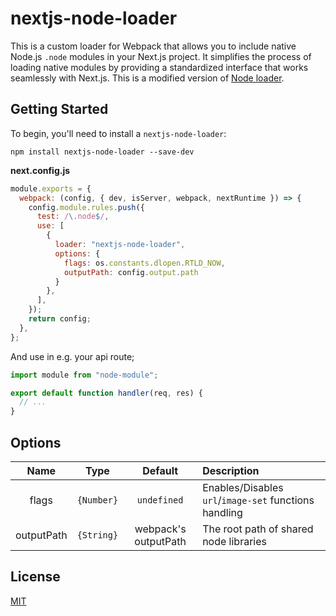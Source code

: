 # nextjs-node-loader

This is a custom loader for Webpack that allows you to include native Node.js `.node` modules in your Next.js project.
It simplifies the process of loading native modules by providing a standardized interface that works seamlessly with
Next.js.
This is a modified version of [Node loader](https://github.com/webpack-contrib/node-loader).

## Getting Started

To begin, you'll need to install a `nextjs-node-loader`:

```console
npm install nextjs-node-loader --save-dev
```

**next.config.js**

```js
module.exports = {
  webpack: (config, { dev, isServer, webpack, nextRuntime }) => {
    config.module.rules.push({
      test: /\.node$/,
      use: [
        {
          loader: "nextjs-node-loader",
          options: {
            flags: os.constants.dlopen.RTLD_NOW,
            outputPath: config.output.path
          }
        },
      ],
    });
    return config;
  },
};
```

And use in e.g. your api route;

```javascript
import module from "node-module";

export default function handler(req, res) {
  // ...
}
```

## Options

|    Name    |    Type    |       Default        | Description                                           |
|:----------:|:----------:|:--------------------:| :---------------------------------------------------- |
|   flags    | `{Number}` |     `undefined`      | Enables/Disables `url`/`image-set` functions handling |
| outputPath | `{String}` | webpack's outputPath | The root path of shared node libraries |

## License

[MIT](./LICENSE)
